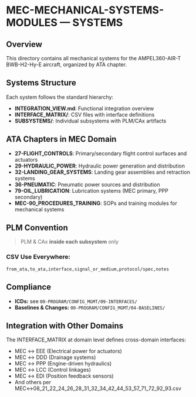 # MEC-MECHANICAL-SYSTEMS-MODULES — SYSTEMS

## Overview

This directory contains all mechanical systems for the AMPEL360-AIR-T BWB-H2-Hy-E aircraft, organized by ATA chapter.

## Systems Structure

Each system follows the standard hierarchy:
- **INTEGRATION_VIEW.md**: Functional integration overview
- **INTERFACE_MATRIX/**: CSV files with interface definitions
- **SUBSYSTEMS/**: Individual subsystems with PLM/CAx artifacts

## ATA Chapters in MEC Domain

- **27-FLIGHT_CONTROLS**: Primary/secondary flight control surfaces and actuators
- **29-HYDRAULIC_POWER**: Hydraulic power generation and distribution
- **32-LANDING_GEAR_SYSTEMS**: Landing gear assemblies and retraction systems
- **36-PNEUMATIC**: Pneumatic power sources and distribution
- **79-OIL_LUBRICATION**: Lubrication systems (MEC primary, PPP secondary)
- **MEC-90_PROCEDURES_TRAINING**: SOPs and training modules for mechanical systems

## PLM Convention

> PLM & CAx **inside each subsystem** only

### CSV Use Everywhere:

```csv
from_ata,to_ata,interface,signal_or_medium,protocol/spec,notes
```

## Compliance

- **ICDs:** see `00-PROGRAM/CONFIG_MGMT/09-INTERFACES/`
- **Baselines & Changes:** `00-PROGRAM/CONFIG_MGMT/04-BASELINES/`

## Integration with Other Domains

The INTERFACE_MATRIX at domain level defines cross-domain interfaces:
- MEC ↔ EEE (Electrical power for actuators)
- MEC ↔ DDD (Drainage systems)
- MEC ↔ PPP (Engine-driven hydraulics)
- MEC ↔ LCC (Control linkages)
- MEC ↔ EDI (Position feedback sensors)
- And others per MEC↔08_21_22_24_26_28_31_32_34_42_44_53_57_71_72_92_93.csv
